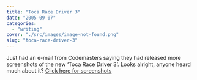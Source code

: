 ```yaml
---
title: "Toca Race Driver 3"
date: "2005-09-07"
categories: 
  - "writing"
cover: "./src/images/image-not-found.png"
slug: "toca-race-driver-3"
---
```


Just had an e-mail from Codemasters saying they had released more screenshots of the new ‘Toca Race Driver 3’. Looks alright, anyone heard much about it? [Click here for screenshots](http://www.codemasters.co.uk/games/?gameid=1731)
